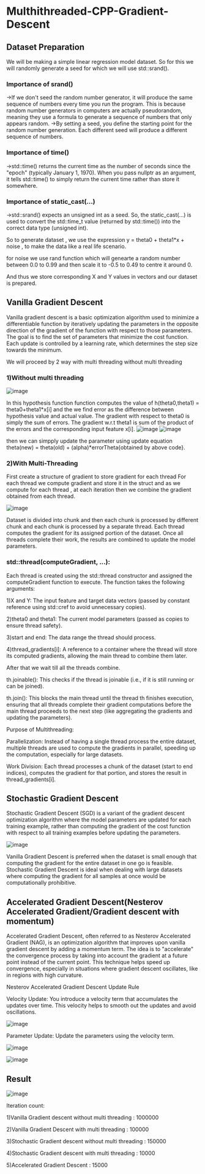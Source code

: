 # Multhithreaded-CPP-Gradient-Descent

## Dataset Preparation
We will be making a simple linear regression model dataset.
So for this we will randomly generate a seed for which we will use std::srand().
### Importance of srand()
->If we don't seed the random number generator, it will produce the same sequence of numbers every time you run the program. This is because random number generators in computers are actually pseudorandom, meaning they use a formula to generate a sequence of numbers that only appears random.
->By setting a seed, you define the starting point for the random number generation. Each different seed will produce a different sequence of numbers.

### Importance of time()
->std::time() returns the current time as the number of seconds since the "epoch" (typically January 1, 1970). When you pass nullptr as an argument, it tells std::time() to simply return the current time rather than store it somewhere.

### Importance of static_cast<unsigned int>(...)
->std::srand() expects an unsigned int as a seed. So, the static_cast<unsigned int>(...) is used to convert the std::time_t value (returned by std::time()) into the correct data type (unsigned int).

So to generate dataset , we use the expression y = theta0 + theta1*x + noise , to make the data like a real life scenario.

for noise we use rand function which will genearte a random number between 0.0 to 0.99 and then scale it to -0.5 to 0.49 to centre it around 0.

And thus we store corresponding X and Y values in vectors and our dataset is prepared.

## Vanilla Gradient Descent

Vanilla gradient descent is a basic optimization algorithm used to minimize a differentiable function by iteratively updating the parameters in the opposite direction of the gradient of the function with respect to those parameters. The goal is to find the set of parameters that minimize the cost function. Each update is controlled by a learning rate, which determines the step size towards the minimum.

We will proceed by 2 way with multi threading without multi threading 
### 1)Without multi threading

![image](https://github.com/user-attachments/assets/447e9e69-50be-4b25-ae05-45430f0ee7d3)


In this hypothesis function function computes the value of h(theta0,theta1) = theta0+theta1*x[i] and the we find error as the difference between hypothesis value and actual value.
The gradient with respect to theta0 is simply the sum of errors.
The gradient w.r.t theta1 is  sum of the product of the errors and the corresponding input feature x[i].
![image](https://github.com/user-attachments/assets/d72c4522-17ae-4b6b-985f-7932f4ec539a)
![image](https://github.com/user-attachments/assets/d9730683-7e26-48b2-aeb2-6197034ab8c6)

then we can simpply update the parameter using update equation
theta(new) = theta(old) + (alpha)*errorTheta{obtained by above code}.

### 2)With Multi-Threading

First create a structure of gradient to store gradient for each thread
For each thread we compute gradient and store it in the struct and as we compute for each thread , at each iteration then we combine the gradient obtained from each thread.

![image](https://github.com/user-attachments/assets/87524641-e77c-4563-ac9f-5249b159bfee)


Dataset is divided into chunk and then each chunk is processed by different chunk and each chunk is processed by a separate thread. Each thread computes the gradient for its assigned portion of the dataset. Once all threads complete their work, the results are combined to update the model parameters.

### std::thread(computeGradient, ...): 
Each thread is created using the std::thread constructor and assigned the computeGradient function to execute. The function takes the following arguments:

1)X and Y: The input feature and target data vectors (passed by constant reference using std::cref to avoid unnecessary copies).

2)theta0 and theta1: The current model parameters (passed as copies to ensure thread safety).

3)start and end: The data range the thread should process.

4)thread_gradients[i]: A reference to a container where the thread will store its computed gradients, allowing the main thread to combine them later.

After that we wait till all the threads combine.

th.joinable(): This checks if the thread is joinable (i.e., if it is still running or can be joined).

th.join(): This blocks the main thread until the thread th finishes execution, ensuring that all threads complete their gradient computations before the main thread proceeds to the next step (like aggregating the gradients and updating the parameters).


Purpose of Multithreading:

Parallelization: Instead of having a single thread process the entire dataset, multiple threads are used to compute the gradients in parallel, speeding up the computation, especially for large datasets.

Work Division: Each thread processes a chunk of the dataset (start to end indices), computes the gradient for that portion, and stores the result in thread_gradients[i].

## Stochastic Gradient Descent

Stochastic Gradient Descent (SGD) is a variant of the gradient descent optimization algorithm where the model parameters are updated for each training example, rather than computing the gradient of the cost function with respect to all training examples before updating the parameters.

![image](https://github.com/user-attachments/assets/7838d341-cb09-46fc-bb05-859274746662)

Vanilla Gradient Descent is preferred when the dataset is small enough that computing the gradient for the entire dataset in one go is feasible.
Stochastic Gradient Descent is ideal when dealing with large datasets where computing the gradient for all samples at once would be computationally prohibitive.

## Accelerated Gradient Descent(Nesterov Accelerated Gradient/Gradient descent with momentum)

Accelerated Gradient Descent, often referred to as Nesterov Accelerated Gradient (NAG), is an optimization algorithm that improves upon vanilla gradient descent by adding a momentum term. The idea is to "accelerate" the convergence process by taking into account the gradient at a future point instead of the current point. This technique helps speed up convergence, especially in situations where gradient descent oscillates, like in regions with high curvature.

Nesterov Accelerated Gradient Descent Update Rule

Velocity Update: You introduce a velocity term that accumulates the updates over time. This velocity helps to smooth out the updates and avoid oscillations.

![image](https://github.com/user-attachments/assets/7092407d-921f-427b-918e-29c1e800b389)

Parameter Update: Update the parameters using the velocity term.

![image](https://github.com/user-attachments/assets/a14d8770-c280-43dc-8fbc-5d694a6397cd)

![image](https://github.com/user-attachments/assets/1c8d6731-9b53-4d99-a491-acabd2290362)

## Result

![image](https://github.com/user-attachments/assets/ea272cbd-c623-408f-bfe2-37a004649577)

Iteration count:

1)Vanilla Gradient descent without multi threading : 1000000

2)Vanilla Gradient Descent with multi threading : 100000

3)Stochastic Gradient descent without multi threading : 150000

4)Stochastic Gradient descent with multi threading : 10000

5)Accelerated Gradient Descent : 15000




